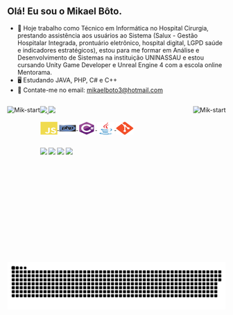 ## Olá! Eu sou o Mikael Bôto.

- 💼 Hoje trabalho como Técnico em Informática no Hospital Cirurgia, prestando assistência aos usuários ao Sistema (Salux - Gestão Hospitalar Integrada, prontuário eletrônico, hospital digital, LGPD saúde e indicadores estratégicos), estou para me formar em Análise e Desenvolvimento de Sistemas na instituição UNINASSAU e estou cursando Unity Game Developer e Unreal Engine 4 com a escola online Mentorama.
- 🖥️ Estudando JAVA, PHP, C# e C++
- 📧 Contate-me no email: mikaelboto3@hotmail.com


##

<div>
  <a href="https://github.com/mikaelboto">
    <img align="left" height="250em" alt="Mik-start" src="https://c.tenor.com/3jX6KAj5dxMAAAAC/destiny-game-play.gif">
  <img height="180em" src="https://github-readme-stats.vercel.app/api?username=mikaelboto&show_icons=true&theme=great-gatsby&include_all_commits=true&count_private=true"/>
  <img height="180em" src="https://github-readme-stats.vercel.app/api/top-langs/?username=mikaelboto&layout=compact&langs_count=7&theme=great-gatsby"/>
    <img align="right" height="360em" alt="Mik-start" src="https://thumbs.gfycat.com/AnnualForcefulAsiansmallclawedotter-size_restricted.gif">
</div>
  
<div style="display: inline_block"><br>
  <img align="center" alt="Mik-Js" height="30" width="40" src="https://raw.githubusercontent.com/devicons/devicon/master/icons/javascript/javascript-plain.svg">
  <img align="center" alt="Mik-cp" height="30" width="40" src="https://raw.githubusercontent.com/devicons/devicon/master/icons/php/php-original.svg">
  <img align="center" alt="Mik-csh" height="30" width="40" src="https://raw.githubusercontent.com/devicons/devicon/master/icons/csharp/csharp-original.svg">
  <img align="center" alt="Mik-java" height="30" width="40" src="https://raw.githubusercontent.com/devicons/devicon/master/icons/java/java-original.svg">
  <img align="center" alt="Mik-Git" height="30" width="40"
src="https://raw.githubusercontent.com/devicons/devicon/master/icons/git/git-original.svg">  
 
</div>
  
  ##
  
<div> 
  <a href="https://www.instagram.com/shadowboto/" target="_blank"><img src="https://img.shields.io/badge/-Instagram-%23E4405F?style=for-the-badge&logo=instagram&logoColor=white" target="_blank"></a>
 <a href="https://discord.gg/Bôto#7274" target="_blank"><img src="https://img.shields.io/badge/Discord-7289DA?style=for-the-badge&logo=discord&logoColor=white" target="_blank"></a> 
  <a href = "mailto:mikaelboto3@hotmail.com"><img src="https://img.shields.io/badge/-EMAIL-%23333?style=for-the-badge&logo=gmail&logoColor=white" target="_blank"></a>
  <a href="https://www.linkedin.com/in/mikael-bôto-b6a6231b1/" target="_blank"><img src="https://img.shields.io/badge/-LinkedIn-%230077B5?style=for-the-badge&logo=linkedin&logoColor=white" target="_blank"></a> 
 
  ![Snake animation](https://github.com/mikaelboto/mikaelboto/blob/output/github-contribution-grid-snake.svg)
</div>

